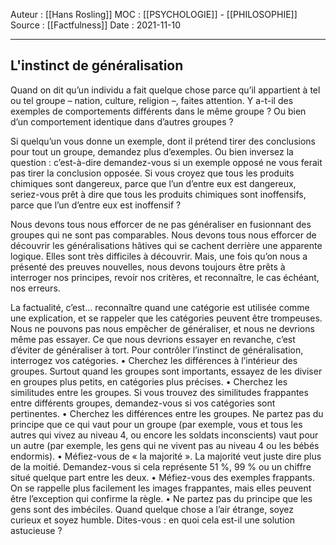 Auteur : [[Hans Rosling]]
MOC : [[PSYCHOLOGIE]] - [[PHILOSOPHIE]]
Source : [[Factfulness]]
Date : 2021-11-10
***

## L'instinct de généralisation

Quand on dit qu’un individu a fait quelque chose parce qu’il appartient à tel ou tel groupe – nation, culture, religion –, faites attention. Y a-t-il des exemples de comportements différents dans le même groupe ? Ou bien d’un comportement identique dans d’autres groupes ?

Si quelqu’un vous donne un exemple, dont il prétend tirer des conclusions pour tout un groupe, demandez plus d’exemples. Ou bien inversez la question : c’est-à-dire demandez-vous si un exemple opposé ne vous ferait pas tirer la conclusion opposée. Si vous croyez que tous les produits chimiques sont dangereux, parce que l’un d’entre eux est dangereux, seriez-vous prêt à dire que tous les produits chimiques sont inoffensifs, parce que l’un d’entre eux est inoffensif ?

Nous devons tous nous efforcer de ne pas généraliser en fusionnant des groupes qui ne sont pas comparables. Nous devons tous nous efforcer de découvrir les généralisations hâtives qui se cachent derrière une apparente logique. Elles sont très difficiles à découvrir. Mais, une fois qu’on nous a présenté des preuves nouvelles, nous devons toujours être prêts à interroger nos principes, revoir nos critères, et reconnaître, le cas échéant, nos erreurs.

La factualité, c’est… reconnaître quand une catégorie est utilisée comme une explication, et se rappeler que les catégories peuvent être trompeuses. Nous ne pouvons pas nous empêcher de généraliser, et nous ne devrions même pas essayer. Ce que nous devrions essayer en revanche, c’est d’éviter de généraliser à tort. Pour contrôler l’instinct de généralisation, interrogez vos catégories. 
• Cherchez les différences à l’intérieur des groupes. Surtout quand les groupes sont importants, essayez de les diviser en groupes plus petits, en catégories plus précises. 
• Cherchez les similitudes entre les groupes. Si vous trouvez des similitudes frappantes entre différents groupes, demandez-vous si vos catégories sont pertinentes. 
• Cherchez les différences entre les groupes. Ne partez pas du principe que ce qui vaut pour un groupe (par exemple, vous et tous les autres qui vivez au niveau 4, ou encore les soldats inconscients) vaut pour un autre (par exemple, les gens qui ne vivent pas au niveau 4 ou les bébés endormis). 
• Méfiez-vous de « la majorité ». La majorité veut juste dire plus de la moitié. Demandez-vous si cela représente 51 %, 99 % ou un chiffre situé quelque part entre les deux. 
• Méfiez-vous des exemples frappants. On se rappelle plus facilement les images frappantes, mais elles peuvent être l’exception qui confirme la règle. 
• Ne partez pas du principe que les gens sont des imbéciles. Quand quelque chose a l’air étrange, soyez curieux et soyez humble. Dites-vous : en quoi cela est-il une solution astucieuse ?